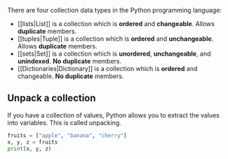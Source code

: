 
There are four collection data types in the Python programming language:

- [[lists|List]] is a collection which is **ordered** and **changeable**. Allows **duplicate** members.
- [[tuples|Tuple]] is a collection which is **ordered** and **unchangeable**. Allows **duplicate** members.
- [[sets|Set]] is a collection which is **unordered**, **unchangeable**, and **unindexed**. **No duplicate** members.
- [[Dictionaries|Dictionary]] is a collection which is **ordered** and changeable. **No duplicate** members.


## Unpack a collection

If you have a collection of values, Python allows you to extract the values into variables. This is called unpacking.

```Python
fruits = ["apple", "banana", "cherry"]
x, y, z = fruits
print(x, y, z)
```

